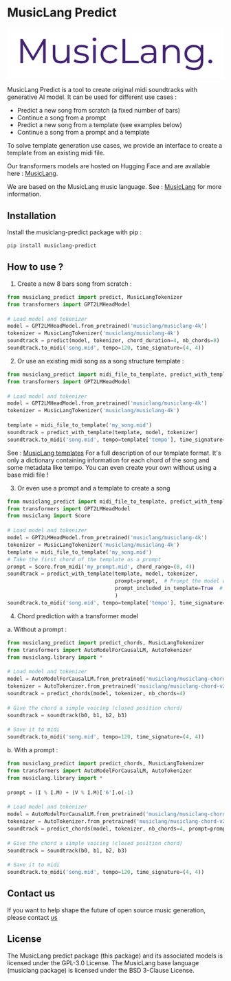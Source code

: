 MusicLang Predict
=================

![MusicLang logo](https://github.com/MusicLang/musiclang/blob/main/documentation/images/MusicLang.png?raw=true "MusicLang")


MusicLang Predict is a tool to create original midi soundtracks with generative AI model.
It can be used for different use cases :
- Predict a new song from scratch (a fixed number of bars)
- Continue a song from a prompt
- Predict a new song from a template (see examples below)
- Continue a song from a prompt and a template

To solve template generation use cases,
we provide an interface to create a template from an existing midi file.

Our transformers models are hosted on Hugging Face and are available here : [MusicLang](https://huggingface.co/MusicLang).

We are based on the MusicLang music language. See : [MusicLang](https://github.com/MusicLang/musiclang) for more information.

Installation
------------

Install the musiclang-predict package with pip :

```bash
pip install musiclang-predict
```


How to use ? 
------------

1. Create a new 8 bars song from scratch :

```python
from musiclang_predict import predict, MusicLangTokenizer
from transformers import GPT2LMHeadModel

# Load model and tokenizer
model = GPT2LMHeadModel.from_pretrained('musiclang/musiclang-4k')
tokenizer = MusicLangTokenizer('musiclang/musiclang-4k')
soundtrack = predict(model, tokenizer, chord_duration=4, nb_chords=8)
soundtrack.to_midi('song.mid', tempo=120, time_signature=(4, 4))
```

2. Or use an existing midi song as a song structure template :
```python
from musiclang_predict import midi_file_to_template, predict_with_template, MusicLangTokenizer
from transformers import GPT2LMHeadModel

# Load model and tokenizer
model = GPT2LMHeadModel.from_pretrained('musiclang/musiclang-4k')
tokenizer = MusicLangTokenizer('musiclang/musiclang-4k')

template = midi_file_to_template('my_song.mid')
soundtrack = predict_with_template(template, model, tokenizer)
soundtrack.to_midi('song.mid', tempo=template['tempo'], time_signature=template['time_signature'])
```

See : [MusicLang templates](https://discovered-scabiosa-ea3.notion.site/Create-a-song-template-with-MusicLang-dfd8cad0a14b464fb3475c7fa19c1a82)
For a full description of our template format.
It's only a dictionary containing information for each chord of the song and some metadata like tempo.
You can even create your own without using a base midi file !

3. Or even use a prompt and a template to create a song

```python
from musiclang_predict import midi_file_to_template, predict_with_template, MusicLangTokenizer
from transformers import GPT2LMHeadModel
from musiclang import Score

# Load model and tokenizer
model = GPT2LMHeadModel.from_pretrained('musiclang/musiclang-4k')
tokenizer = MusicLangTokenizer('musiclang/musiclang-4k')
template = midi_file_to_template('my_song.mid')
# Take the first chord of the template as a prompt
prompt = Score.from_midi('my_prompt.mid', chord_range=(0, 4))
soundtrack = predict_with_template(template, model, tokenizer, 
                                   prompt=prompt,  # Prompt the model with a musiclang score
                                   prompt_included_in_template=True  # To say the prompt score is included in the template
                                   )
soundtrack.to_midi('song.mid', tempo=template['tempo'], time_signature=template['time_signature'])
```


4. Chord prediction with a transformer model

a. Without a prompt :

```python
from musiclang_predict import predict_chords, MusicLangTokenizer
from transformers import AutoModelForCausalLM, AutoTokenizer
from musiclang.library import *

# Load model and tokenizer
model = AutoModelForCausalLM.from_pretrained('musiclang/musiclang-chord-v2-4k')
tokenizer = AutoTokenizer.from_pretrained('musiclang/musiclang-chord-v2-4k')
soundtrack = predict_chords(model, tokenizer, nb_chords=4)

# Give the chord a simple voicing (closed position chord)
soundtrack = soundtrack(b0, b1, b2, b3)

# Save it to midi
soundtrack.to_midi('song.mid', tempo=120, time_signature=(4, 4))
```

b. With a prompt : 

```python
from musiclang_predict import predict_chords, MusicLangTokenizer
from transformers import AutoModelForCausalLM, AutoTokenizer
from musiclang.library import *

prompt = (I % I.M) + (V % I.M)['6'].o(-1)

# Load model and tokenizer
model = AutoModelForCausalLM.from_pretrained('musiclang/musiclang-chord-v2-4k')
tokenizer = AutoTokenizer.from_pretrained('musiclang/musiclang-chord-v2-4k')
soundtrack = predict_chords(model, tokenizer, nb_chords=4, prompt=prompt)

# Give the chord a simple voicing (closed position chord)
soundtrack = soundtrack(b0, b1, b2, b3)

# Save it to midi
soundtrack.to_midi('song.mid', tempo=120, time_signature=(4, 4))

```

Contact us
----------

If you want to help shape the future of open source music generation,
please contact [us](mailto:fgardin.pro@gmail.com)

License
-------

The MusicLang predict package (this package) and its associated models is licensed under the GPL-3.0 License.
The MusicLang base language (musiclang package) is licensed under the BSD 3-Clause License.
